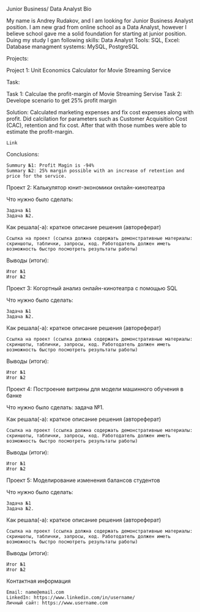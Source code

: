 Junior Business/ Data Analyst
Bio

My name is Andrey Rudakov, and I am looking for Junior Business Analyst position. I am new grad from online school as a Data Analyst, however I believe school gave me a solid foundation for starting at junior position.
Duing my study I gan following skills:
    Data Analyst Tools: SQL, Excel:
    Database managment systems: MySQL, PostgreSQL


Projects:

Project 1: Unit Economics Calculator for Movie Streaming Service 

Task:

   Task 1: Calculae the profit-margin of Movie Streaming Servise
   Task 2: Develope scenario to get 25% profit margin

Solution:
Calculated marketing expenses and fix cost expenses along with profit. Did calcilation for parameters such as Customer Acquisition Cost (CAC), retention and fix cost. After that with those numbes were able to estimate the profit-margin.

    Link
Conclusions:

    Summury №1: Profit Magin is -94%
    Summary №2: 25% margin possible with an increase of retention and price for the service.


Проект 2: Калькулятор юнит-экономики онлайн-кинотеатра

Что нужно было сделать:

    Задача №1
    Задача №2.

Как решала(-а): краткое описание решения (автореферат)

    Ссылка на проект (ссылка должна содержать демонстративные материалы: скриншоты, таблички, запросы, код. Работодатель должен иметь возможность быстро посмотреть результаты работы)

Выводы (итоги):

    Итог №1
    Итог №2



Проект 3: Когортный анализ онлайн-кинотеатра с помощью SQL

Что нужно было сделать:

    Задача №1
    Задача №2.

Как решала(-а): краткое описание решения (автореферат)

    Ссылка на проект (ссылка должна содержать демонстративные материалы: скриншоты, таблички, запросы, код. Работодатель должен иметь возможность быстро посмотреть результаты работы)

Выводы (итоги):

    Итог №1
    Итог №2


Проект 4: Построение витрины для модели машинного обучения в банке

Что нужно было сделать: задача №1.

Как решала(-а): краткое описание решения (автореферат)

    Ссылка на проект (ссылка должна содержать демонстративные материалы: скриншоты, таблички, запросы, код. Работодатель должен иметь возможность быстро посмотреть результаты работы)

Выводы (итоги):

    Итог №1
    Итог №2


Проект 5: Моделирование изменения балансов студентов

Что нужно было сделать:

    Задача №1
    Задача №2.

Как решала(-а): краткое описание решения (автореферат)

    Ссылка на проект (ссылка должна содержать демонстративные материалы: скриншоты, таблички, запросы, код. Работодатель должен иметь возможность быстро посмотреть результаты работы)

Выводы (итоги):

    Итог №1
    Итог №2

Контактная информация

    Email: name@email.com
    LinkedIn: https://www.linkedin.com/in/username/
    Личный сайт: https://www.username.com
